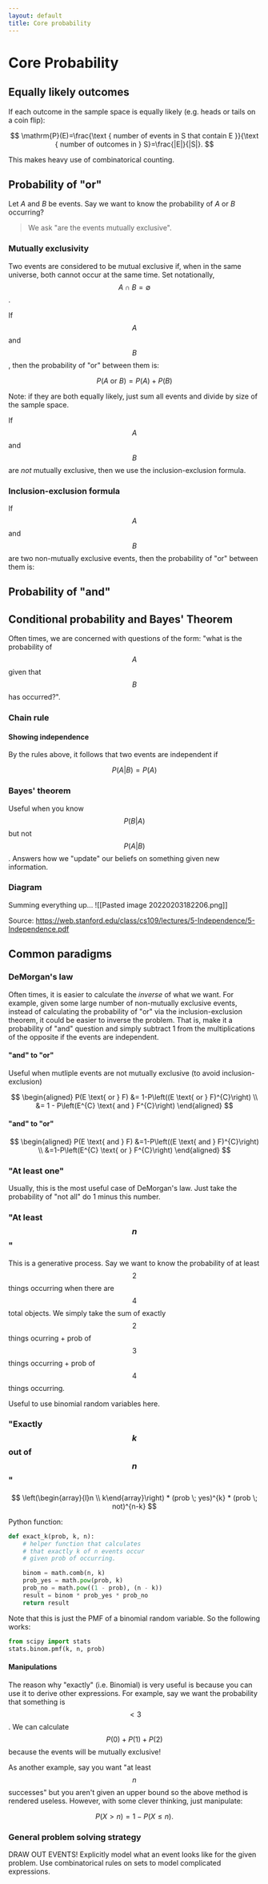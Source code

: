 ```yaml
---
layout: default
title: Core probability
---
```


# Core Probability 

## Equally likely outcomes 

If each outcome in the sample space is equally likely (e.g. heads or tails on a coin flip): 

$$
\mathrm{P}(E)=\frac{\text { number of events in S that contain E }}{\text { number of outcomes in } S}=\frac{|E|}{|S|}.
$$

This makes heavy use of combinatorical counting. 

## Probability of "or"
Let $A$ and $B$ be events. Say we want to know the probability of $A$ or $B$ occurring? 


> We ask "are the events mutually exclusive". 

### Mutually exclusivity 

Two events are considered to be mutual exclusive if, when in the same universe, both cannot occur at the same time. Set notationally, $$A \cap B=\emptyset$$. 

If $$A$$ and $$B$$, then the probability of "or" between them is: 

$$
P(A \text{ or } B) = P(A) + P(B)
$$

Note: if they are both equally likely, just sum all events and divide by size of the sample space. 

If $$A$$ and $$B$$ are *not* mutually exclusive, then we use the inclusion-exclusion formula. 

### Inclusion-exclusion formula 
If $$A$$ and $$B$$ are two non-mutually exclusive events, then the probability of "or" between them is: 












## Probability of "and" 


## Conditional probability and Bayes' Theorem 

Often times, we are concerned with questions of the form: "what is the probability of $$A$$ given that $$B$$ has occurred?". 

### Chain rule 

#### Showing independence 

By the rules above, it follows that two events are independent if 

$$
P(A|B) = P(A)
$$

### Bayes' theorem 

Useful when you know $$P(B|A)$$ but not $$P(A|B)$$. Answers how we "update" our beliefs on something given new information. 






### Diagram 

Summing everything up... 
![[Pasted image 20220203182206.png]]

Source: https://web.stanford.edu/class/cs109/lectures/5-Independence/5-Independence.pdf


## Common paradigms 

### DeMorgan's law 

Often times, it is easier to calculate the *inverse* of what we want. For example, given some large number of non-mutually exclusive events, instead of calculating the probability of "or" via the inclusion-exclusion theorem, it could be easier to inverse the problem. That is, make it a probability of "and" question and simply subtract 1 from the multiplications of the opposite if the events are independent.  

#### "and" to "or"
Useful when mutliple events are not mutually exclusive (to avoid inclusion-exclusion) 

$$
\begin{aligned} P(E \text{ or } F) &= 1-P\left((E \text{ or } F)^{C}\right) \\ &= 1 - P\left(E^{C} \text{ and } F^{C}\right) \end{aligned}
$$

#### "and" to "or"

$$
\begin{aligned} P(E \text{ and } F) &=1-P\left((E \text{ and } F)^{C}\right) \\ &=1-P\left(E^{C} \text{ or } F^{C}\right) \end{aligned}
$$



### "At least one" 
Usually, this is the most useful case of DeMorgan's law. Just take the probability of "not all" do 1 minus this number. 

### "At least $$n$$" 

This is a generative process. Say we want to know the probability of at least $$2$$ things occurring when there are $$4$$ total objects. We simply take the sum of exactly $$2$$ things ocurring + prob of $$3$$ things occurring + prob of $$4$$ things occurring. 

Useful to use binomial random variables here. 

### "Exactly $$k$$ out of $$n$$"

$$
\left(\begin{array}{l}n \\ k\end{array}\right) * (prob \; yes)^{k} * (prob \; not)^{n-k}  
$$

Python function: 

```python
def exact_k(prob, k, n):
	# helper function that calculates 
	# that exactly k of n events occur 
	# given prob of occurring. 

	binom = math.comb(n, k)
	prob_yes = math.pow(prob, k)
	prob_no = math.pow((1 - prob), (n - k))
	result = binom * prob_yes * prob_no
	return result 
```

Note that this is just the PMF of a binomial random variable. So the following works: 

```python
from scipy import stats
stats.binom.pmf(k, n, prob)
```

#### Manipulations 

The reason why "exactly" (i.e. Binomial) is very useful is because you can use it to derive other expressions. For example, say we want the probability that something is $$< 3$$. We can calculate $$P(0) + P(1) + P(2)$$ because the events will be mutually exclusive! 

As another example, say you want "at least $$n$$ successes" but you aren't given an upper bound so the above method is rendered useless. However, with some clever thinking, just manipulate:  

$$
P(X>n)=1-P(X \leq n). 
$$

### General problem solving strategy 

DRAW OUT EVENTS! Explicitly model what an event looks like for the given problem. Use combinatorical rules on sets to model complicated expressions. 


